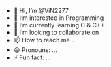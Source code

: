 - 👋 Hi, I’m @ViN2277
- 👀 I’m interested in Programming 
- 🌱 I’m currently learning C & C++
- 💞️ I’m looking to collaborate on 
- 📫 How to reach me ...
- 😄 Pronouns: ...
- ⚡ Fun fact: ...

<!---
ViN2277/ViN2277 is a ✨ special ✨ repository because its `README.md` (this file) appears on your GitHub profile.
You can click the Preview link to take a look at your changes.
--->
